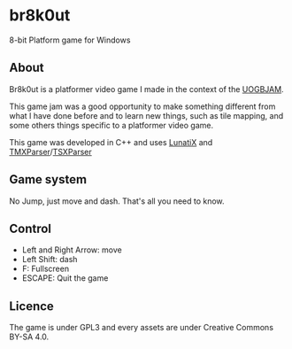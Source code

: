 # br8k0ut #

8-bit Platform game for Windows

## About ##

Br8k0ut is a platformer video game I made in the context of the [UOGBJAM](https://itch.io/jam/unofficial-gbjam1).

This game jam was a good opportunity to make something different from what
I have done before and to learn new things, such as tile mapping,
and some others things specific to a platformer video game.

This game was developed in C++ and uses [LunatiX](https://github.com/Gumichan01/lunatix) and
[TMXParser](https://github.com/Gumichan01/TMXParser)/[TSXParser](https://github.com/Gumichan01/TSXParser)

## Game system ##

No Jump, just move and dash. That's all you need to know.

## Control ##

- Left and Right Arrow: move
- Left Shift: dash
- F: Fullscreen
- ESCAPE: Quit the game


## Licence ##

The game is under GPL3 and every assets are under Creative Commons BY-SA 4.0.
